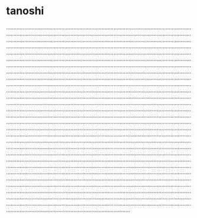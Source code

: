 # tanoshi

...............................................................................................................................................................................................................................................................................................................................................................................................................................................................................................................................................................................................................................................................................................................................................................................................................................................................................................................................................................................................................................................................................................................................................................................................................................................................................................................................................................................................................................................................................................................................................................................................................................................................................................................................................................................................................................................................................................................................................................................................................................................................................................................................................................................................................................................................................................................................................................................................................................................................................................................................................................................................................................................................................................................................................................................................................................................................................................................................................................................................................................................................................................................................................................................................................................................................................................................................................................................................................................................................................................................................................................................................................................................................................................................................................................................................................................